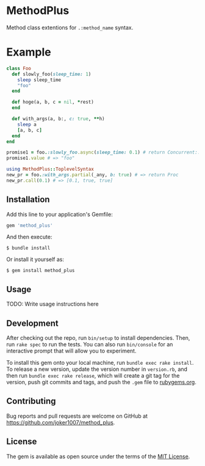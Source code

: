 # MethodPlus

Method class extentions for `.:method_name` syntax.

# Example

```ruby
class Foo
  def slowly_foo(sleep_time: 1)
    sleep sleep_time
    "foo"
  end

  def hoge(a, b, c = nil, *rest)
  end

  def with_args(a, b:, c: true, **h)
    sleep a
    [a, b, c]
  end
end

promise1 = foo.:slowly_foo.async(sleep_time: 0.1) # return Concurrent::Promises::Future by concurrent-ruby
promise1.value # => "foo"

using MethodPlus::ToplevelSyntax
new_pr = foo.:with_args.partial(_any, b: true) # => return Proc
new_pr.call(0.1) # => [0.1, true, true]
```

## Installation

Add this line to your application's Gemfile:

```ruby
gem 'method_plus'
```

And then execute:

    $ bundle install

Or install it yourself as:

    $ gem install method_plus

## Usage

TODO: Write usage instructions here

## Development

After checking out the repo, run `bin/setup` to install dependencies. Then, run `rake spec` to run the tests. You can also run `bin/console` for an interactive prompt that will allow you to experiment.

To install this gem onto your local machine, run `bundle exec rake install`. To release a new version, update the version number in `version.rb`, and then run `bundle exec rake release`, which will create a git tag for the version, push git commits and tags, and push the `.gem` file to [rubygems.org](https://rubygems.org).

## Contributing

Bug reports and pull requests are welcome on GitHub at https://github.com/joker1007/method_plus.

## License

The gem is available as open source under the terms of the [MIT License](https://opensource.org/licenses/MIT).
